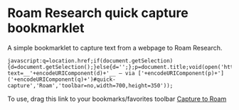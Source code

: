 # Roam Research quick capture bookmarklet
A simple bookmarklet to capture text from a webpage to Roam Research.


    javascript:q=location.href;if(document.getSelection){d=document.getSelection();}else{d='';};p=document.title;void(open('https://roamresearch.com?text=__'+encodeURIComponent(d)+'__ — via ['+encodeURIComponent(p)+']('+encodeURIComponent(q)+')#quick-capture','Roam','toolbar=no,width=700,height=350'));


To use, drag this link to your bookmarks/favorites toolbar 
<a href="javascript:q=location.href;if(document.getSelection){d=document.getSelection();}else{d='';};p=document.title;void(open('https://roamresearch.com?text=__'+encodeURIComponent(d)+'__ — via ['+encodeURIComponent(p)+']('+encodeURIComponent(q)+')#quick-capture','Roam','toolbar=no,width=700,height=350'));">Capture to Roam</a>
